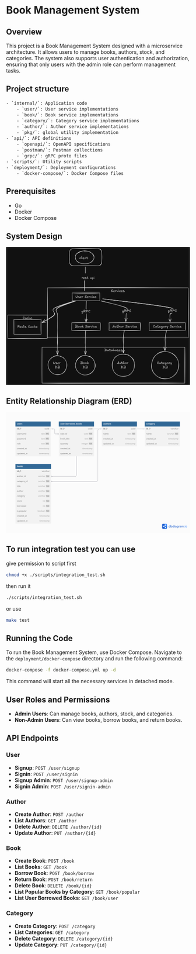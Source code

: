# Book Management System

## Overview

This project is a Book Management System designed with a microservice architecture. It allows users to manage books, authors, stock, and categories. The system also supports user authentication and authorization, ensuring that only users with the admin role can perform management tasks.

## Project structure
```
- `internal/`: Application code
    - `user/`: User service implementations
    - `book/`: Book service implementations
    - `category/`: Category service implementations
    - `author/`: Author service implementations
    - `pkg/`: global utility implementation
- `api/`: API definitions
    - `openapi/`: OpenAPI specifications
    - `postman/`: Postman collections
    - `grpc/`: gRPC proto files
- `scripts/`: Utility scripts
- `deployment/`: Deployment configurations
    - `docker-compose/`: Docker Compose files
```

## Prerequisites

- Go
- Docker
- Docker Compose

## System Design

![System Design](./microservice.png)

## Entity Relationship Diagram (ERD)

![ERD](./erd.png)

## To run integration test you can use
give permission to script first
```bash
chmod +x ./scripts/integration_test.sh
```
then run it
```bash
./scripts/integration_test.sh
```

or use
```bash
make test
```

## Running the Code

To run the Book Management System, use Docker Compose. Navigate to the `deployment/docker-compose` directory and run the following command:

```sh
docker-compose -f docker-compose.yml up -d
```

This command will start all the necessary services in detached mode.

## User Roles and Permissions

- **Admin Users**: Can manage books, authors, stock, and categories.
- **Non-Admin Users**: Can view books, borrow books, and return books.

## API Endpoints

### User

- **Signup**: `POST /user/signup`
- **Signin**: `POST /user/signin`
- **Signup Admin**: `POST /user/signup-admin`
- **Signin Admin**: `POST /user/signin-admin`

### Author

- **Create Author**: `POST /author`
- **List Authors**: `GET /author`
- **Delete Author**: `DELETE /author/{id}`
- **Update Author**: `PUT /author/{id}`

### Book

- **Create Book**: `POST /book`
- **List Books**: `GET /book`
- **Borrow Book**: `POST /book/borrow`
- **Return Book**: `POST /book/return`
- **Delete Book**: `DELETE /book/{id}`
- **List Popular Books by Category**: `GET /book/popular`
- **List User Borrowed Books**: `GET /book/user`

### Category

- **Create Category**: `POST /category`
- **List Categories**: `GET /category`
- **Delete Category**: `DELETE /category/{id}`
- **Update Category**: `PUT /category/{id}`